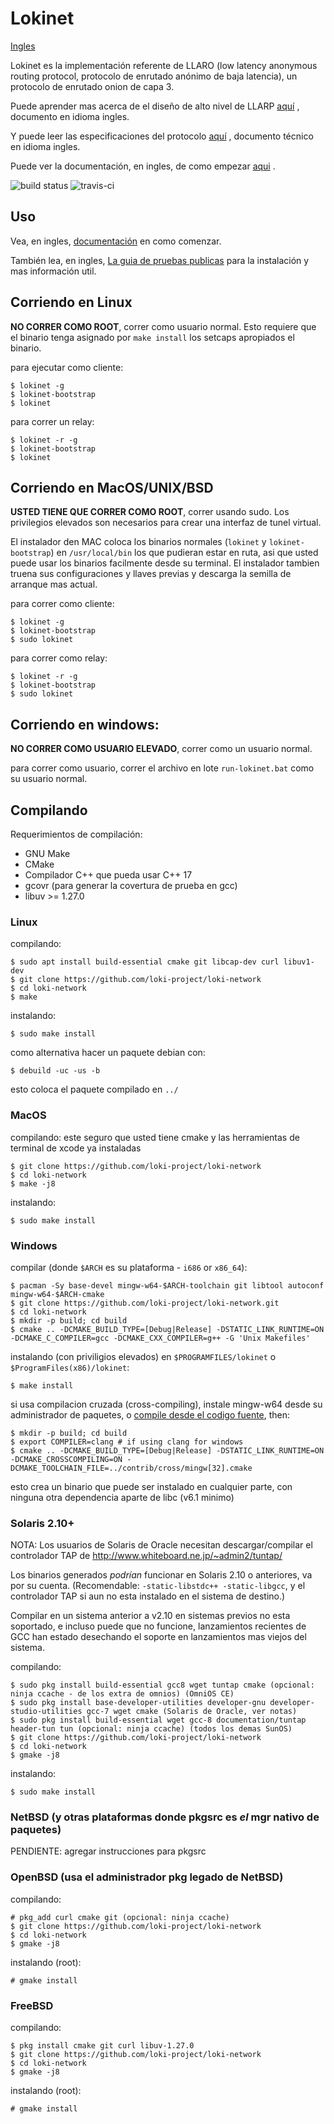 # Lokinet

[Ingles](readme-md)

Lokinet es la implementación referente de LLARO (low latency anonymous routing protocol, protocolo de enrutado anónimo de baja latencia), un protocolo de enrutado onion de capa 3.

Puede aprender mas acerca de el diseño de alto nivel de LLARP [aquí](docs/high-level.txt) , documento en idioma ingles.

Y puede leer las especificaciones del protocolo [aquí](docs/proto_v0.txt) , documento técnico en idioma ingles.

Puede ver la documentación, en ingles, de como empezar [aqui](https://loki-project.github.io/loki-docs/Lokinet/LokinetOverview/) .

![build status](https://gitlab.com/lokiproject/loki-network/badges/master/pipeline.svg "build status")
![travis-ci](https://travis-ci.org/loki-project/loki-network.svg?branch=master "ci status")

## Uso

Vea, en ingles, [documentación](https://loki-project.github.io/loki-docs/Lokinet/LokinetOverview/) en como comenzar.

También lea, en ingles, [La guia de pruebas publicas](https://lokidocs.com/Lokinet/Guides/PublicTestingGuide/#1-lokinet-installation) para la instalación y mas información util.

## Corriendo en Linux

**NO CORRER COMO ROOT**, correr como usuario normal. Esto requiere que el binario tenga asignado por `make install` los setcaps apropiados el binario.

para ejecutar como cliente:

    $ lokinet -g
    $ lokinet-bootstrap
    $ lokinet

para correr un relay:

    $ lokinet -r -g
    $ lokinet-bootstrap
    $ lokinet

## Corriendo en MacOS/UNIX/BSD

**USTED TIENE QUE CORRER COMO ROOT**, correr usando sudo. Los privilegios elevados son necesarios para crear una interfaz de tunel virtual.

El instalador den MAC coloca los binarios normales (`lokinet` y `lokinet-bootstrap`) en `/usr/local/bin` los que pudieran estar en ruta, asi que usted puede usar los binarios facilmente desde su terminal. El instalador tambien truena sus configuraciones y llaves previas y descarga la semilla de arranque mas actual.

para correr como cliente:

    $ lokinet -g
    $ lokinet-bootstrap
    $ sudo lokinet

para correr como relay:

    $ lokinet -r -g
    $ lokinet-bootstrap
    $ sudo lokinet


## Corriendo en windows:

**NO CORRER COMO USUARIO ELEVADO**, correr como un usuario normal.

para correr como usuario, correr el archivo en lote `run-lokinet.bat` como su usuario normal.


## Compilando

Requerimientos de compilación:

* GNU Make
* CMake
* Compilador C++ que pueda usar C++ 17 
* gcovr (para generar la covertura de prueba en gcc)
* libuv >= 1.27.0

### Linux

compilando:

    $ sudo apt install build-essential cmake git libcap-dev curl libuv1-dev
    $ git clone https://github.com/loki-project/loki-network
    $ cd loki-network
    $ make 

instalando:

    $ sudo make install


como alternativa hacer un paquete debian con:

    $ debuild -uc -us -b

esto coloca el paquete compilado en `../`

### MacOS

compilando:
    este seguro que usted tiene cmake y las herramientas de terminal de xcode ya instaladas
    
    $ git clone https://github.com/loki-project/loki-network
    $ cd loki-network
    $ make -j8

instalando:

    $ sudo make install

### Windows

compilar (donde `$ARCH` es su plataforma - `i686` or `x86_64`):

    $ pacman -Sy base-devel mingw-w64-$ARCH-toolchain git libtool autoconf mingw-w64-$ARCH-cmake
    $ git clone https://github.com/loki-project/loki-network.git
    $ cd loki-network
    $ mkdir -p build; cd build
    $ cmake .. -DCMAKE_BUILD_TYPE=[Debug|Release] -DSTATIC_LINK_RUNTIME=ON -DCMAKE_C_COMPILER=gcc -DCMAKE_CXX_COMPILER=g++ -G 'Unix Makefiles'

instalando (con priviligios elevados) en `$PROGRAMFILES/lokinet` o `$ProgramFiles(x86)/lokinet`:

    $ make install

si usa compilacion cruzada (cross-compiling), instale mingw-w64 desde su administrador de paquetes, o [compile desde el codigo fuente](https://sourceforge.net/p/mingw-w64/wiki2/Cross%20Win32%20and%20Win64%20compiler/), then:

    $ mkdir -p build; cd build
    $ export COMPILER=clang # if using clang for windows
    $ cmake .. -DCMAKE_BUILD_TYPE=[Debug|Release] -DSTATIC_LINK_RUNTIME=ON -DCMAKE_CROSSCOMPILING=ON -DCMAKE_TOOLCHAIN_FILE=../contrib/cross/mingw[32].cmake

esto crea un binario que puede ser instalado en cualquier parte, con ninguna otra dependencia aparte de libc (v6.1 minimo)

### Solaris 2.10+

NOTA: Los usuarios de Solaris de Oracle necesitan descargar/compilar el controlador TAP de http://www.whiteboard.ne.jp/~admin2/tuntap/

Los binarios generados _podrían_ funcionar en Solaris 2.10 o anteriores, va por su cuenta. (Recomendable: `-static-libstdc++ -static-libgcc`, y el controlador TAP si aun no esta instalado en el sistema de destino.)

Compilar en un sistema anterior a v2.10 en sistemas previos no esta soportado, e incluso puede que no funcione, lanzamientos recientes de GCC han estado desechando el soporte en lanzamientos mas viejos del sistema.

compilando:

    $ sudo pkg install build-essential gcc8 wget tuntap cmake (opcional: ninja ccache - de los extra de omnios) (OmniOS CE)
    $ sudo pkg install base-developer-utilities developer-gnu developer-studio-utilities gcc-7 wget cmake (Solaris de Oracle, ver notas)
    $ sudo pkg install build-essential wget gcc-8 documentation/tuntap header-tun tun (opcional: ninja ccache) (todos los demas SunOS)
    $ git clone https://github.com/loki-project/loki-network
    $ cd loki-network
    $ gmake -j8

instalando:

    $ sudo make install


### NetBSD (y otras plataformas donde pkgsrc es _el_ mgr nativo de paquetes)

PENDIENTE: agregar instrucciones para pkgsrc

### OpenBSD (usa el administrador pkg legado de NetBSD)

compilando:

    # pkg_add curl cmake git (opcional: ninja ccache)
    $ git clone https://github.com/loki-project/loki-network
    $ cd loki-network
    $ gmake -j8

instalando (root):

    # gmake install

### FreeBSD

compilando:

    $ pkg install cmake git curl libuv-1.27.0
    $ git clone https://github.com/loki-project/loki-network
    $ cd loki-network
    $ gmake -j8

instalando (root):

    # gmake install
